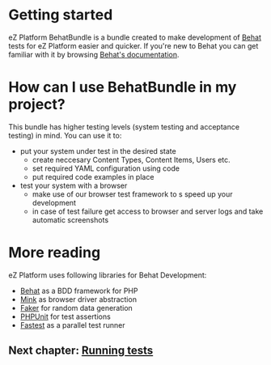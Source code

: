 # Getting started

eZ Platform BehatBundle is a bundle created to make development of [Behat](https://behat.org/en/latest/) tests for eZ Platform easier and quicker. If you're new to Behat you can get familiar with it by browsing [Behat's documentation](https://docs.behat.org/en/latest/guides.html).

# How can I use BehatBundle in my project?

This bundle has higher testing levels (system testing and acceptance testing) in mind. You can use it to:
* put your system under test in the desired state
  - create neccesary Content Types, Content Items, Users etc.
  - set required YAML configuration using code
  - put required code examples in place
* test your system with a browser
  - make use of our browser test framework to s speed up your development
  - in case of test failure get access to browser and server logs and take automatic screenshots

# More reading

eZ Platform uses following libraries for Behat Development:
- [Behat](https://behat.org/en/latest/) as a BDD framework for PHP
- [Mink](http://mink.behat.org/en/latest/) as browser driver abstraction
- [Faker](https://github.com/fzaninotto/Faker) for random data generation
- [PHPUnit](https://phpunit.de/) for test assertions
- [Fastest](https://github.com/liuggio/fastest) as a parallel test runner

## Next chapter: [Running tests](running_tests.md)
